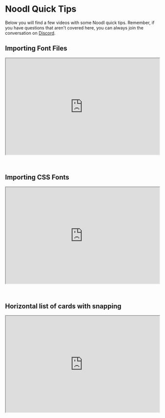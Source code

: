 # Noodl Quick Tips

Below you will find a few videos with some Noodl quick tips. Remember, if you have questions that aren't covered here, you can always join the conversation on [Discord](https://discord.gg/umRupsc2f5).

## Importing Font Files

<div style="padding:62.5% 0 0 0;position:relative;"><iframe width="100%" height="100%" src="https://www.youtube.com/embed/P76v0Q38eKI" style="position:absolute;top:0;left:0; frameborder="0" allow="accelerometer; autoplay; encrypted-media; gyroscope; picture-in-picture" allowfullscreen></iframe>
</iframe></div>
<br>
<br>

## Importing CSS Fonts

<div style="padding:62.5% 0 0 0;position:relative;"><iframe width="100%" height="100%" src="https://www.youtube.com/embed/lgMZZC6XoAs" style="position:absolute;top:0;left:0; frameborder="0" allow="accelerometer; autoplay; encrypted-media; gyroscope; picture-in-picture" allowfullscreen></iframe>
</iframe></div>
<br>
<br>

## Horizontal list of cards with snapping

<div style="padding:62.5% 0 0 0;position:relative;"><iframe width="100%" height="100%" src="https://www.youtube.com/embed/x0nWHv2uCHI" style="position:absolute;top:0;left:0; frameborder="0" allow="accelerometer; autoplay; encrypted-media; gyroscope; picture-in-picture" allowfullscreen></iframe>
</iframe></div>
<br>
<br>
